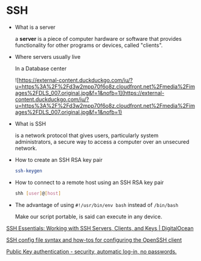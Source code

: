 # SSH
- What is a server
    
    a **server** is a piece of computer hardware or software that provides functionality for other programs or devices, called "clients".
    
- Where servers usually live
    
    In a Database center
    
    ![https://external-content.duckduckgo.com/iu/?u=https%3A%2F%2Fd3w2mpp70f6o8z.cloudfront.net%2Fmedia%2Fimages%2FDLS_007.original.jpg&f=1&nofb=1](https://external-content.duckduckgo.com/iu/?u=https%3A%2F%2Fd3w2mpp70f6o8z.cloudfront.net%2Fmedia%2Fimages%2FDLS_007.original.jpg&f=1&nofb=1)
    
- What is SSH
    
    is a network protocol that gives users, particularly system administrators, a secure way to access a computer over an unsecured network.
    
- How to create an SSH RSA key pair
    
    ```bash
    ssh-keygen
    ```
    
- How to connect to a remote host using an SSH RSA key pair
    
    ```bash
    shh [user]@[host]
    ```
    
- The advantage of using `#!/usr/bin/env bash` instead of `/bin/bash`
    
    Make our script portable, is said can execute in any device.
    

[SSH Essentials: Working with SSH Servers, Clients, and Keys | DigitalOcean](https://www.digitalocean.com/community/tutorials/ssh-essentials-working-with-ssh-servers-clients-and-keys)

[SSH config file syntax and how-tos for configuring the OpenSSH client](https://www.ssh.com/academy/ssh/config)

[Public Key authentication - security, automatic log-in, no passwords.](https://www.ssh.com/academy/ssh/public-key-authentication)
